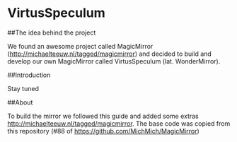 VirtusSpeculum
==============

##The idea behind the project

We found an awesome project called MagicMirror (http://michaelteeuw.nl/tagged/magicmirror) and decided to build and develop our own MagicMirror called VirtusSpeculum (lat. WonderMirror).

##Introduction

Stay tuned

##About

To build the mirror we followed this guide and added some extras http://michaelteeuw.nl/tagged/magicmirror. The base code was copied from this repository (#88 of https://github.com/MichMich/MagicMirror)
